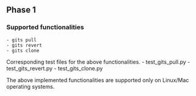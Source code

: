 ## Phase 1
### Supported functionalities
    - gits pull
    - gits revert
    - gits clone

Corresponding test files for the above functionalities.
    - test_gits_pull.py
    - test_gits_revert.py
    - test_gits_clone.py

The above implemented functionalities are supported only on Linux/Mac operating systems.
